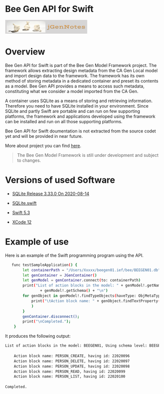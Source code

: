 # Bee Gen API for Swift


[![N|Solid](jgernnotes200x45.png)](http://www.jgen.eu/?p=900&preview=true)

Overview
========

Bee Gen API for Swift is part of the Bee Gen Model Framework project. The framework allows extracting design metadata from the CA Gen Local model and import design data to the framework. The framework has its own method of storing metadata in a dedicated container and preset its contents as a model. Bee Gen API provides a means to access such metadata, constituting what we consider a model imported from the CA Gen.

A container uses SQLite as a means of storing and retrieving information. Therefore you need to have SQLite installed in your environment. Since SQLite and partly Swift are portable and can run on few supporting platforms, the framework and applications developed using the framework can be installed and run on all those supporting platforms.

Bee Gen API for Swift doumentation is not extracted from the source codet yet and will be provided in near future.

More about project you can find [here](http://www.jgen.eu/?p=900&preview=true).

> The Bee Gen Model Framework is still under
> development and subject to changes.
> 

Versions of used Software
=========================

- [SQLite Release 3.33.0 On 2020-08-14](https://sqlite.org/index.html)

- [SQLite.swift](https://github.com/stephencelis/SQLite.swift)

- [Swift 5.3](https://swift.org)

- [XCode 12](https://developer.apple.com/xcode/)

Example of use
==============

Here is an example of the Swift programming program using the API.

```sh
   func testSampleApplication() {
        let containerPath = "/Users/Xxxxx/beegen01.ief/bee/BEEGEN01.db"
        let genContainer = JGenContainer()
        let genModel = genContainer.connect(to: containerPath)
        print("List of action blocks in the model: " + genModel!.getName() + ", Using schema level: "
                + genModel!.getSchema() + "\n")
        for genObject in genModel!.findTypeObjects(haveType: ObjMetaType.ACBLKBSD) {
            print("\tAction block name: " + genObject.findTextProperty(haveType: PrpMetaType.NAME) + ", having id: \(genObject.id)"
            )
        }
        genContainer.disconnect();
        print("\nCompleted.");
    }
```

It produces the following output:

```sh
List of action blocks in the model: BEEGEN01, Using schema level: BEEGEN01

	Action block name: PERSON_CREATE, having id: 22020096
	Action block name: PERSON_DELETE, having id: 22020097
	Action block name: PERSON_UPDATE, having id: 22020098
	Action block name: PERSON_READ, having id: 22020099
	Action block name: PERSON_LIST, having id: 22020100

Completed.
```
